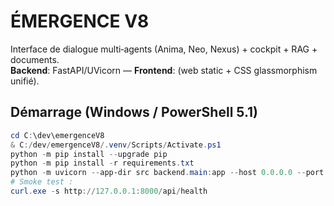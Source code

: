 # ÉMERGENCE V8

Interface de dialogue multi‑agents (Anima, Neo, Nexus) + cockpit + RAG + documents.  
**Backend**: FastAPI/UVicorn — **Frontend**: (web static + CSS glassmorphism unifié).

## Démarrage (Windows / PowerShell 5.1)
```powershell
cd C:\dev\emergenceV8
& C:/dev/emergenceV8/.venv/Scripts/Activate.ps1
python -m pip install --upgrade pip
python -m pip install -r requirements.txt
python -m uvicorn --app-dir src backend.main:app --host 0.0.0.0 --port 8000
# Smoke test :
curl.exe -s http://127.0.0.1:8000/api/health
